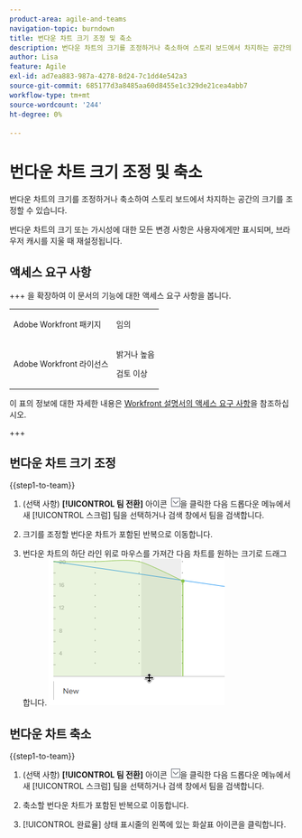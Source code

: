 ```yaml
---
product-area: agile-and-teams
navigation-topic: burndown
title: 번다운 차트 크기 조정 및 축소
description: 번다운 차트의 크기를 조정하거나 축소하여 스토리 보드에서 차지하는 공간의 크기를 조정할 수 있습니다.
author: Lisa
feature: Agile
exl-id: ad7ea883-987a-4278-8d24-7c1dd4e542a3
source-git-commit: 685177d3a8485aa60d8455e1c329de21cea4abb7
workflow-type: tm+mt
source-wordcount: '244'
ht-degree: 0%

---
```


# 번다운 차트 크기 조정 및 축소

번다운 차트의 크기를 조정하거나 축소하여 스토리 보드에서 차지하는 공간의 크기를 조정할 수 있습니다.

번다운 차트의 크기 또는 가시성에 대한 모든 변경 사항은 사용자에게만 표시되며, 브라우저 캐시를 지울 때 재설정됩니다.

## 액세스 요구 사항

+++ 을 확장하여 이 문서의 기능에 대한 액세스 요구 사항을 봅니다.

<table style="table-layout:auto"> 
 <col> 
 </col> 
 <col> 
 </col> 
 <tbody> 
  <tr> 
   <td role="rowheader">Adobe Workfront 패키지</td> 
   <td> <p>임의</p> </td> 
  </tr> 
  <tr> 
   <td role="rowheader">Adobe Workfront 라이선스</td> 
   <td> <p>밝거나 높음</p> 
   <p>검토 이상</p> </td> 
  </tr>
 </tbody> 
</table>

이 표의 정보에 대한 자세한 내용은 [Workfront 설명서의 액세스 요구 사항](/help/quicksilver/administration-and-setup/add-users/access-levels-and-object-permissions/access-level-requirements-in-documentation.md)을 참조하십시오.

+++

## 번다운 차트 크기 조정

{{step1-to-team}}

1. (선택 사항) **[!UICONTROL 팀 전환]** 아이콘 ![팀 전환 아이콘](assets/switch-team-icon.png)을 클릭한 다음 드롭다운 메뉴에서 새 [!UICONTROL 스크럼] 팀을 선택하거나 검색 창에서 팀을 검색합니다.

1. 크기를 조정할 번다운 차트가 포함된 반복으로 이동합니다.
1. 번다운 차트의 하단 라인 위로 마우스를 가져간 다음 차트를 원하는 크기로 드래그합니다.
   ![번다운 차트 크기 조정](assets/burndown-resize.png)

## 번다운 차트 축소

{{step1-to-team}}

1. (선택 사항) **[!UICONTROL 팀 전환]** 아이콘 ![팀 전환 아이콘](assets/switch-team-icon.png)을 클릭한 다음 드롭다운 메뉴에서 새 [!UICONTROL 스크럼] 팀을 선택하거나 검색 창에서 팀을 검색합니다.

1. 축소할 번다운 차트가 포함된 반복으로 이동합니다.
1. [!UICONTROL 완료율] 상태 표시줄의 왼쪽에 있는 화살표 아이콘을 클릭합니다.
